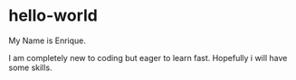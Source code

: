 # hello-world

My Name is Enrique.

I am completely new to coding but eager to learn fast. Hopefully i will have some skills.
